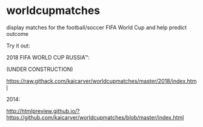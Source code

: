 worldcupmatches
===============

display matches for the football/soccer FIFA World Cup and help predict outcome

Try it out:

2018 FIFA WORLD CUP RUSSIA™:

(UNDER CONSTRUCTION)

https://raw.githack.com/kaicarver/worldcupmatches/master/2018/index.html

2014:

http://htmlpreview.github.io/?https://github.com/kaicarver/worldcupmatches/blob/master/index.html
